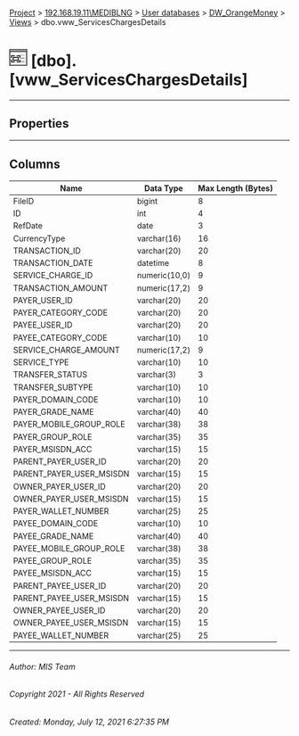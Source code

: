 #### 

[Project](../../../../index.md) > [192.168.19.11\\MEDIBLNG](../../../index.md) > [User databases](../../index.md) > [DW_OrangeMoney](../index.md) > [Views](Views.md) > dbo.vww_ServicesChargesDetails

# ![Views](../../../../Images/View32.png) [dbo].[vww_ServicesChargesDetails]

---

## <a name="#properties"></a>Properties



---

## <a name="#columns"></a>Columns

| Name | Data Type | Max Length (Bytes) |
|---|---|---|
| FileID | bigint | 8 |
| ID | int | 4 |
| RefDate | date | 3 |
| CurrencyType | varchar(16) | 16 |
| TRANSACTION_ID | varchar(20) | 20 |
| TRANSACTION_DATE | datetime | 8 |
| SERVICE_CHARGE_ID | numeric(10,0) | 9 |
| TRANSACTION_AMOUNT | numeric(17,2) | 9 |
| PAYER_USER_ID | varchar(20) | 20 |
| PAYER_CATEGORY_CODE | varchar(20) | 20 |
| PAYEE_USER_ID | varchar(20) | 20 |
| PAYEE_CATEGORY_CODE | varchar(10) | 10 |
| SERVICE_CHARGE_AMOUNT | numeric(17,2) | 9 |
| SERVICE_TYPE | varchar(10) | 10 |
| TRANSFER_STATUS | varchar(3) | 3 |
| TRANSFER_SUBTYPE | varchar(10) | 10 |
| PAYER_DOMAIN_CODE | varchar(10) | 10 |
| PAYER_GRADE_NAME | varchar(40) | 40 |
| PAYER_MOBILE_GROUP_ROLE | varchar(38) | 38 |
| PAYER_GROUP_ROLE | varchar(35) | 35 |
| PAYER_MSISDN_ACC | varchar(15) | 15 |
| PARENT_PAYER_USER_ID | varchar(20) | 20 |
| PARENT_PAYER_USER_MSISDN | varchar(15) | 15 |
| OWNER_PAYER_USER_ID | varchar(20) | 20 |
| OWNER_PAYER_USER_MSISDN | varchar(15) | 15 |
| PAYER_WALLET_NUMBER | varchar(25) | 25 |
| PAYEE_DOMAIN_CODE | varchar(10) | 10 |
| PAYEE_GRADE_NAME | varchar(40) | 40 |
| PAYEE_MOBILE_GROUP_ROLE | varchar(38) | 38 |
| PAYEE_GROUP_ROLE | varchar(35) | 35 |
| PAYEE_MSISDN_ACC | varchar(15) | 15 |
| PARENT_PAYEE_USER_ID | varchar(20) | 20 |
| PARENT_PAYEE_USER_MSISDN | varchar(15) | 15 |
| OWNER_PAYEE_USER_ID | varchar(20) | 20 |
| OWNER_PAYEE_USER_MSISDN | varchar(15) | 15 |
| PAYEE_WALLET_NUMBER | varchar(25) | 25 |


---

###### Author:  MIS Team

###### Copyright 2021 - All Rights Reserved

###### Created: Monday, July 12, 2021 6:27:35 PM

